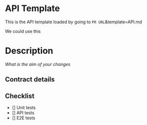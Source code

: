 # API Template

This is the API template loaded by going to
`PR URL`&template=API.md

We could use this

# Description

_What is the aim of your changes_

## Contract details

## Checklist

- [] Unit tests
- [] API tests
- [] E2E tests

